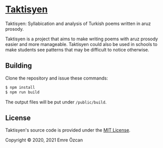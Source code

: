 [Taktisyen]: https://taktisyen.emreis.com/
[Taktisyen Sözlük]: https://github.com/EmreOzcan/sozluk

# [Taktisyen]
Taktisyen: Syllabication and analysis of Turkish poems written in aruz prosody.

Taktisyen is a project that aims to make writing poems with aruz prosody easier
and more manageable. Taktisyen could also be used in schools to make students
see patterns that may be difficult to notice otherwise.

## Building

Clone the repository and issue these commands:

```bash
$ npm install
$ npm run build
```

The output files will be put under `/public/build`.

## License

Taktisyen's source code is provided under the [MIT License](./LICENSE).

Copyright © 2020, 2021 Emre Özcan
